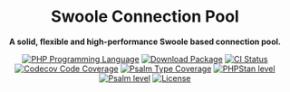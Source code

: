 <h1 align="center">Swoole Connection Pool</h1>

<p align="center">
    <strong>A solid, flexible and high-performance Swoole based connection pool.</strong>
</p>

<p align="center">
    <a href="https://php.net"><img src="https://img.shields.io/packagist/php-v/allsilaevex/swoole-connection-pool.svg?style=flat-square&colorB=%238892BF" alt="PHP Programming Language"></a>
    <a href="https://packagist.org/packages/allsilaevex/swoole-connection-pool"><img src="https://img.shields.io/packagist/v/allsilaevex/swoole-connection-pool.svg?style=flat-square&label=packagist" alt="Download Package"></a>
    <a href="https://github.com/allsilaevex/swoole-connection-pool/actions/workflows/continuous-integration.yaml"><img src="https://github.com/allsilaevex/swoole-connection-pool/actions/workflows/continuous-integration.yaml/badge.svg" alt="CI Status"></a>
    <a href="https://app.codecov.io/gh/allsilaevex/swoole-connection-pool"><img src="https://img.shields.io/codecov/c/github/allsilaevex/swoole-connection-pool?label=codecov&logo=codecov&style=flat-square" alt="Codecov Code Coverage"></a>
    <a href="https://shepherd.dev/github/allsilaevex/swoole-connection-pool"><img src="https://img.shields.io/endpoint?style=flat-square&url=https%3A%2F%2Fshepherd.dev%2Fgithub%2Fallsilaevex%2Fswoole-connection-pool%2Fcoverage" alt="Psalm Type Coverage"></a>
    <a href="https://phpstan.org/"><img src="https://img.shields.io/badge/PHPStan_level-9-brightgreen.svg?style=flat" alt="PHPStan level"></a>
    <a href="https://psalm.dev/"><img src="https://shepherd.dev/github/allsilaevex/swoole-connection-pool/level.svg" alt="Psalm level"></a>
    <a href="https://choosealicense.com/licenses/mit/"><img src="https://poser.pugx.org/allsilaevex/swoole-connection-pool/license" alt="License"></a>
</p>
